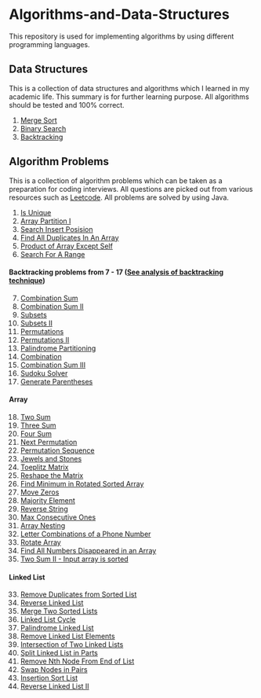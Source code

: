 # Algorithms-and-Data-Structures
This repository is used for implementing algorithms by using different programming languages.

## Data Structures
This is a collection of data structures and algorithms which I learned in my academic life.
This summary is for further learning purpose.
All algorithms should be tested and 100% correct.

1. [Merge Sort](/algorithms/mergesort.md)
2. [Binary Search](algorithms/binaey-search.md)
3. [Backtracking](algorithms/backtracking.md)

## Algorithm Problems
This is a collection of algorithm problems which can be taken as a preparation for coding interviews. 
All questions are picked out from various resources such as [Leetcode](https://leetcode.com). 
All problems are solved by using Java.

1. [Is Unique](/problems/is-unique.md)
2. [Array Partition I](/problems/array-partition-1.md)
3. [Search Insert Posision](/problems/search-insert-position.md)
4. [Find All Duplicates In An Array](/problems/find-all-duplicates-in-an-array.md)
5. [Product of Array Except Self](/problems/product-of-array-except-self.md)
6. [Search For A Range](/problems/SearchForARange.md)
#### Backtracking problems from 7 - 17 ([See analysis of backtracking technique](algorithms/backtracking.md))
7. [Combination Sum](/problems/combination-sum.md) 
8. [Combination Sum II](/problems/combination-sum2.md)
9. [Subsets](problems/subsets.md)
10. [Subsets II](problems/subsets2.md)
11. [Permutations](problems/permutations.md)
12. [Permutations II](problems/permutations2.md)
13. [Palindrome Partitioning](problems/palindrome-partitioning.md)
14. [Combination](problems/combination.md)
15. [Combination Sum III](problems/combination-sum3.md)
16. [Sudoku Solver](problems/sudoku-solver.md)
17. [Generate Parentheses](problems/generate-parentheses.md)
#### Array
18. [Two Sum](problems/two-sum.md)
19. [Three Sum](problems/three-sum.md)
20. [Four Sum](problems/four-sum.md)
21. [Next Permutation](problems/next-permutation.md)
22. [Permutation Sequence](problems/permutation-sequence.md)
23. [Jewels and Stones](problems/jewels-and-stones.md)
24. [Toeplitz Matrix](problems/toeplitz-matrix.md)
25. [Reshape the Matrix](problems/reshape-the-matrix.md)
26. [Find Minimum in Rotated Sorted Array](problems/find-minimum-in-rotated-sorted-array.md)
27. [Move Zeros](problems/move-zeros.md)
28. [Majority Element](problems/majority-element.md)
29. [Reverse String](problems/reverse-string.md)
30. [Max Consecutive Ones](problems/max-consecutive-ones.md)
31. [Array Nesting](problems/array-nesting.md)
32. [Letter Combinations of a Phone Number](problems/letter-combinations-of-a-phone-number.md)
33. [Rotate Array](problems/rotate-array.md)
34. [Find All Numbers Disappeared in an Array](problems/find-all-numbers-disappeared-in-an-array.md)
35. [Two Sum II - Input array is sorted](problems/two-sum-2-Input-array-is-sorted.md)
#### Linked List
33. [Remove Duplicates from Sorted List](problems/remove-duplicates-from-sorted-list.md)
34. [Reverse Linked List](problems/reverse-linked-list.md)
35. [Merge Two Sorted Lists](problems/merge-two-sorted-lists.md)
36. [Linked List Cycle](problems/linked-list-cycle.md)
37. [Palindrome Linked List](problems/palindrome-linked-list.md)
38. [Remove Linked List Elements](problems/remove-linked-list-elements.md)
39. [Intersection of Two Linked Lists](problems/intersection-of-two-linked-lists.md)
40. [Split Linked List in Parts](problems/split-linked-list-in-parts.md)
41. [Remove Nth Node From End of List](problems/remove-nth-node-from-end-of-list.md)
42. [Swap Nodes in Pairs](problems/swap-nodes-in-pairs.md)
43. [Insertion Sort List](problems/insertion-sort-list.md)
44. [Reverse Linked List II](problems/reverse-linked-list-2.md)
